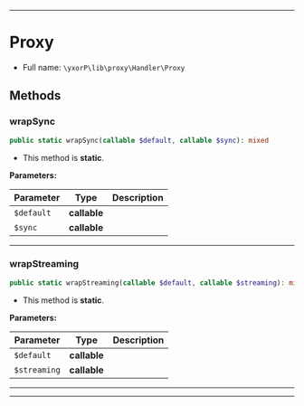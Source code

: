 ***

# Proxy





* Full name: `\yxorP\lib\proxy\Handler\Proxy`




## Methods


### wrapSync



```php
public static wrapSync(callable $default, callable $sync): mixed
```



* This method is **static**.




**Parameters:**

| Parameter | Type | Description |
|-----------|------|-------------|
| `$default` | **callable** |  |
| `$sync` | **callable** |  |




***

### wrapStreaming



```php
public static wrapStreaming(callable $default, callable $streaming): mixed
```



* This method is **static**.




**Parameters:**

| Parameter | Type | Description |
|-----------|------|-------------|
| `$default` | **callable** |  |
| `$streaming` | **callable** |  |




***


***

